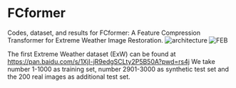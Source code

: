 # FCformer
Codes, dataset, and results for FCformer: A Feature Compression Transformer for Extreme Weather Image Restoration.
![architecture](https://github.com/Emersonzyh/FCformer/assets/33566189/acddd955-1a51-4b85-bfda-2c5bae5411a4)
![FEB](https://github.com/Emersonzyh/FCformer/assets/33566189/d6cacf57-c440-413f-8ea4-e7ff8af9b44c)

The first Extreme Weather dataset (ExW) can be found at https://pan.baidu.com/s/1XjI-jR9edgSCLty2P5B50A?pwd=rs4j
We take number 1-1000 as training set, number 2901-3000 as synthetic test set and the 200 real images as additional test set.


